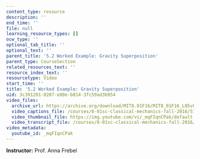 ```yaml
---
content_type: resource
description: ''
end_time: ''
file: null
learning_resource_types: []
ocw_type: ''
optional_tab_title: ''
optional_text: ''
parent_title: '5.2 Worked Example: Gravity Superposition'
parent_type: CourseSection
related_resources_text: ''
resource_index_text: ''
resourcetype: Video
start_time: ''
title: '5.2 Worked Example: Gravity Superposition'
uid: 3c391201-0207-e80e-b814-3fc59ad3b954
video_files:
  archive_url: https://archive.org/download/MIT8.01F16/MIT8_01F16_L05v02_360p.mp4
  video_captions_file: /courses/8-01sc-classical-mechanics-fall-2016/51980640ee6f5cd197697089d287a247_mqFIqnCPak.vtt
  video_thumbnail_file: https://img.youtube.com/vi/_mqFIqnCPak/default.jpg
  video_transcript_file: /courses/8-01sc-classical-mechanics-fall-2016/7a5e770f5a1bacac1aa347b0a308f392_mqFIqnCPak.pdf
video_metadata:
  youtube_id: _mqFIqnCPak
---
```


**Instructor:** Prof. Anna Frebel

